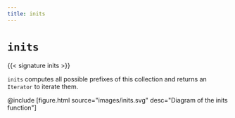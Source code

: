 ```yaml
---
title: inits
---
```


# `inits`

{{< signature inits >}}

`inits` computes all possible prefixes of this collection and returns an `Iterator` to iterate them.

@include [figure.html source="images/inits.svg" desc="Diagram of the inits function"]
